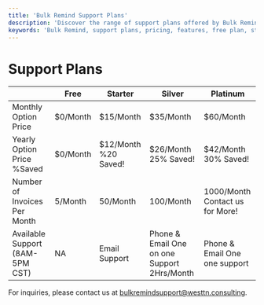 ```yaml
---
title: 'Bulk Remind Support Plans'
description: 'Discover the range of support plans offered by Bulk Remind, tailored to meet various business needs. Explore free, starter, silver, and platinum plans with corresponding features and pricing.'
keywords: 'Bulk Remind, support plans, pricing, features, free plan, starter plan, silver plan, platinum plan, business support, documentation'
---
```


# Support Plans 

|  | Free | Starter | Silver | Platinum |
|---|---|---|---|---|
| Monthly Option Price | $0/Month | $15/Month | $35/Month | $60/Month |
| Yearly Option Price %Saved | $0/Month | $12/Month %20 Saved! | $26/Month 25% Saved! | $42/Month 30% Saved! |
| Number of Invoices Per Month | 5/Month | 50/Month | 100/Month | 1000/Month Contact us for More! |
| Available Support (8AM-5PM CST) | NA | Email Support  | Phone & Email   One on one Support 2Hrs/Month  | Phone & Email One one support |  

For inquiries, please contact us at [bulkremindsupport@westtn.consulting](mailto:bulkremindsupport@westtn.consulting).
